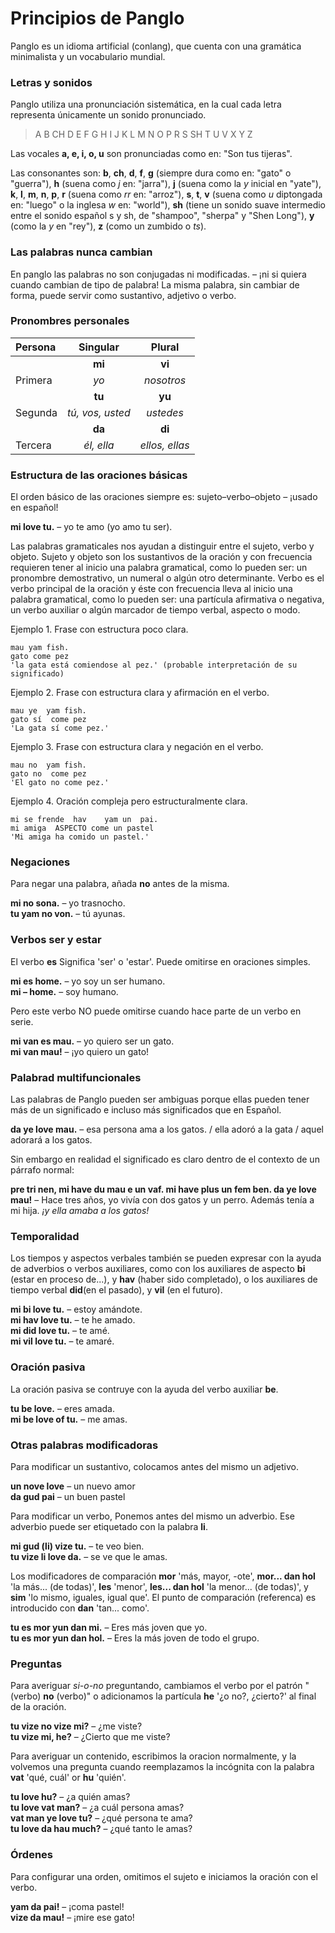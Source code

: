 
# Principios de Panglo

Panglo es un idioma artificial (conlang), que cuenta con una gramática minimalista y un vocabulario mundial.

### Letras y sonidos

Panglo utiliza una pronunciación sistemática, en la cual
cada letra representa únicamente un sonido pronunciado.

> A B CH D E F G H I J K L M N O P R S SH T U V X Y Z

Las vocales **a, e, i, o, u** son pronunciadas como en: "Son tus tijeras".

Las consonantes son:
**b**,
**ch**,
**d**,
**f**,
**g** (siempre dura como en: "gato" o "guerra"),
**h** (suena como _j_ en: "jarra"),
**j** (suena como la _y_ inicial en "yate"),
**k**,
**l**,
**m**,
**n**,
**p**,
**r** (suena como _rr_ en: "arroz"),
**s**,
**t**,
**v** (suena como _u_ diptongada en: "luego" o la inglesa _w_ en: "world"),
**sh** (tiene un sonido suave intermedio entre el sonido español s y sh, de "shampoo", "sherpa" y "Shen Long"),
**y** (como la _y_ en "rey"),
**z** (como un zumbido o _ts_).


### Las palabras nunca cambian

En panglo las palabras no son conjugadas ni modificadas.
– ¡ni si quiera cuando cambian de tipo de palabra!
La misma palabra, sin cambiar de forma, puede servir como sustantivo, adjetivo o verbo.

### Pronombres personales

| Persona  | Singular          | Plural       |
|:---------|:-----------------:|:------------:|
|          | **mi**            | **vi**       |
| Primera  | _yo_              | _nosotros_   |
|          | **tu**            | **yu**       |
| Segunda  | _tú, vos, usted_  | _ustedes_    |
|          | **da**            | **di**       |
| Tercera  | _él, ella_        |_ellos, ellas_|

### Estructura de las oraciones básicas

El orden básico de las oraciones siempre es: sujeto–verbo–objeto
– ¡usado en español!

**mi love tu.**
– yo te amo (yo amo tu ser).

Las palabras gramaticales nos ayudan a distinguir entre el sujeto, verbo y objeto.
Sujeto y objeto son los sustantivos de la oración y con frecuencia requieren tener al inicio una palabra gramatical,
como lo pueden ser: un pronombre demostrativo, un numeral o algún otro determinante.
Verbo es el verbo principal de la oración y éste con frecuencia lleva al inicio una palabra gramatical,
como lo pueden ser: una partícula afirmativa o negativa, un verbo auxiliar o algún marcador de tiempo verbal, aspecto o modo.

Ejemplo 1. Frase con estructura poco clara.

    mau yam fish.
    gato come pez
    'la gata está comiendose al pez.' (probable interpretación de su significado)
    
Ejemplo 2. Frase con estructura clara y afirmación en el verbo.

    mau ye  yam fish.
    gato sí  come pez
    'La gata sí come pez.'

Ejemplo 3. Frase con estructura clara y negación en el verbo.

    mau no  yam fish.
    gato no  come pez
    'El gato no come pez.'

Ejemplo 4. Oración compleja pero estructuralmente clara.

    mi se frende  hav    yam un  pai.
    mi amiga  ASPECTO come un pastel
    'Mi amiga ha comido un pastel.'


### Negaciones

Para negar una palabra, añada **no** antes de la misma.

**mi no sona.**
– yo trasnocho.  
**tu yam no von.**
– tú ayunas.

### Verbos ser y estar

El verbo
**es**
Significa 'ser' o 'estar'.
Puede omitirse en oraciones simples.

**mi es home.**
– yo soy un ser humano.  
**mi – home.**
– soy humano.

Pero este verbo NO puede omitirse cuando hace parte de un verbo en serie.

**mi van es mau.**
– yo quiero ser un gato.  
**mi van mau!**
– ¡yo quiero un gato!

### Palabrad multifuncionales

Las palabras de Panglo pueden ser ambiguas porque ellas pueden tener más de un significado e incluso más significados que en Español.

**da ye love mau.**
– esa persona ama a los gatos. / ella adoró a la gata / aquel adorará a los gatos.

Sin embargo en realidad el significado es claro dentro de el contexto de un párrafo normal:

**pre tri nen, mi have du mau e un vaf. mi have plus un fem ben. da ye love mau!**
– Hace tres años, yo vivía con dos gatos y un perro. Además tenía a mi hija. _¡y ella amaba a los gatos!_

### Temporalidad

Los tiempos y aspectos verbales también se pueden expresar con la ayuda de adverbios o verbos auxiliares,
como con los auxiliares de aspecto
**bi**
(estar en proceso de...), y
**hav**
(haber sido completado),
o los auxiliares de tiempo verbal
**did**(en el pasado), y
**vil**
(en el futuro).

**mi bi love tu.**
– estoy amándote.  
**mi hav love tu.**
– te he amado.  
**mi did love tu.**
– te amé.  
**mi vil love tu.**
– te amaré.

### Oración pasiva

La oración pasiva se contruye con la ayuda del verbo auxiliar
**be**.

**tu be love.**
– eres amada.  
**mi be love of tu.**
– me amas.

### Otras palabras modificadoras

Para modificar un sustantivo, colocamos antes del mismo un adjetivo.

**un nove love**
– un nuevo amor  
**da gud pai**
– un buen pastel

Para modificar un verbo, Ponemos antes del mismo un adverbio.
Ese adverbio puede ser etiquetado con la palabra
**li**.

**mi gud (li) vize tu.**
– te veo bien.  
**tu vize li love da.**
– se ve que le amas.

Los modificadores de comparación
**mor**
'más, mayor, -ote',
**mor... dan hol**
'la más... (de todas)',
**les**
'menor',
**les... dan hol**
'la menor... (de todas)', y
**sim**
'lo mismo, iguales, igual que'.
El punto de comparación (referenca) es introducido con
**dan**
'tan... como'.

**tu es mor yun dan mi.**
– Eres más joven que yo.  
**tu es mor yun dan hol.**
– Eres la más joven de todo el grupo.

### Preguntas

Para averiguar _si-o-no_ preguntando, cambiamos el verbo por el patrón "(verbo) **no** (verbo)" o adicionamos la partícula
**he**
'¿o no?, ¿cierto?' al final de la oración.

**tu vize no vize mi?**
– ¿me viste?  
**tu vize mi, he?**
– ¿Cierto que me viste?

Para averiguar un contenido, escribimos la oracion normalmente, y la volvemos una pregunta cuando reemplazamos la incógnita con la palabra
**vat**
'qué, cuál' or
**hu**
'quién'.

**tu love hu?**
– ¿a quién amas?  
**tu love vat man?**
– ¿a cuál persona amas?  
**vat man ye love tu?**
– ¿qué persona te ama?  
**tu love da hau much?**
– ¿qué tanto le amas?

### Órdenes

Para configurar una orden, omitimos el sujeto e iniciamos la oración con el verbo.

**yam da pai!**
– ¡coma pastel!  
**vize da mau!**
– ¡mire ese gato!


